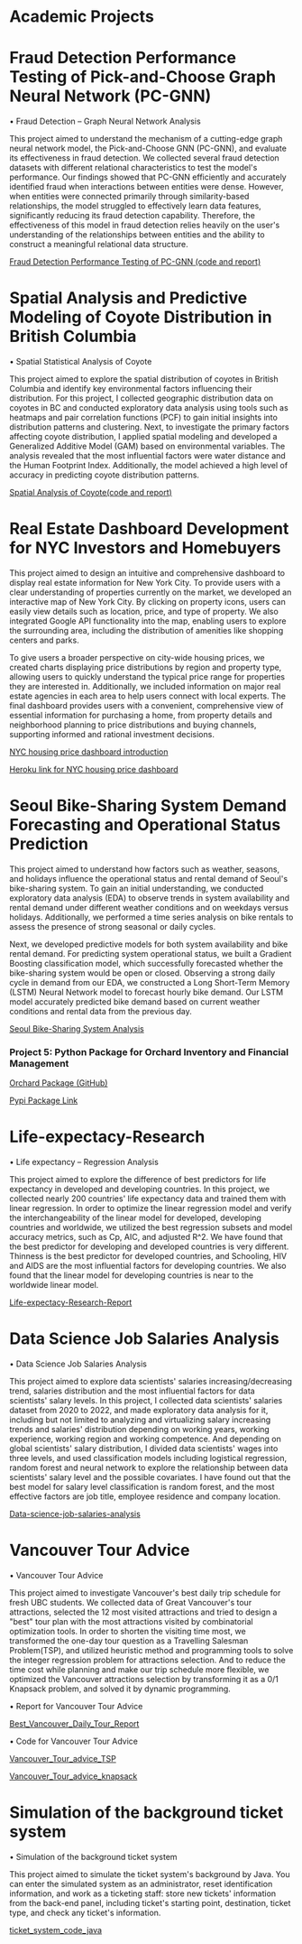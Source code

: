 # Academic Projects 

# Fraud Detection Performance Testing of Pick-and-Choose Graph Neural Network (PC-GNN)
•	Fraud Detection – Graph Neural Network Analysis

This project aimed to understand the mechanism of a cutting-edge graph neural network model, the Pick-and-Choose GNN (PC-GNN), and evaluate its effectiveness in fraud detection. We collected several fraud detection datasets with different relational characteristics to test the model's performance. Our findings showed that PC-GNN efficiently and accurately identified fraud when interactions between entities were dense. However, when entities were connected primarily through similarity-based relationships, the model struggled to effectively learn data features, significantly reducing its fraud detection capability. Therefore, the effectiveness of this model in fraud detection relies heavily on the user's understanding of the relationships between entities and the ability to construct a meaningful relational data structure.

[Fraud Detection Performance Testing of PC-GNN (code and report)](https://github.com/YahanCong/data586_pcgnn.git)

# Spatial Analysis and Predictive Modeling of Coyote Distribution in British Columbia     
•	Spatial Statistical Analysis of Coyote

This project aimed to explore the spatial distribution of coyotes in British Columbia and identify key environmental factors influencing their distribution. For this project, I collected geographic distribution data on coyotes in BC and conducted exploratory data analysis using tools such as heatmaps and pair correlation functions (PCF) to gain initial insights into distribution patterns and clustering. Next, to investigate the primary factors affecting coyote distribution, I applied spatial modeling and developed a Generalized Additive Model (GAM) based on environmental variables. The analysis revealed that the most influential factors were water distance and the Human Footprint Index. Additionally, the model achieved a high level of accuracy in predicting coyote distribution patterns.

[Spatial Analysis of Coyote(code and report)](https://github.com/YahanCong/data589project.git)

# Real Estate Dashboard Development for NYC Investors and Homebuyers

This project aimed to design an intuitive and comprehensive dashboard to display real estate information for New York City. To provide users with a clear understanding of properties currently on the market, we developed an interactive map of New York City. By clicking on property icons, users can easily view details such as location, price, and type of property. We also integrated Google API functionality into the map, enabling users to explore the surrounding area, including the distribution of amenities like shopping centers and parks.

To give users a broader perspective on city-wide housing prices, we created charts displaying price distributions by region and property type, allowing users to quickly understand the typical price range for properties they are interested in. Additionally, we included information on major real estate agencies in each area to help users connect with local experts. The final dashboard provides users with a convenient, comprehensive view of essential information for purchasing a home, from property details and neighborhood planning to price distributions and buying channels, supporting informed and rational investment decisions.

[NYC housing price dashboard introduction](https://github.com/erinkhc/NYC-housing-price)

[Heroku link for NYC housing price dashboard](https://nyc-b429e9209531.herokuapp.com/)

# Seoul Bike-Sharing System Demand Forecasting and Operational Status Prediction

This project aimed to understand how factors such as weather, seasons, and holidays influence the operational status and rental demand of Seoul's bike-sharing system. To gain an initial understanding, we conducted exploratory data analysis (EDA) to observe trends in system availability and rental demand under different weather conditions and on weekdays versus holidays. Additionally, we performed a time series analysis on bike rentals to assess the presence of strong seasonal or daily cycles.

Next, we developed predictive models for both system availability and bike rental demand. For predicting system operational status, we built a Gradient Boosting classification model, which successfully forecasted whether the bike-sharing system would be open or closed. Observing a strong daily cycle in demand from our EDA, we constructed a Long Short-Term Memory (LSTM) Neural Network model to forecast hourly bike demand. Our LSTM model accurately predicted bike demand based on current weather conditions and rental data from the previous day.

[Seoul Bike-Sharing System Analysis](https://github.com/Isawsomethingb4/Seoul-Bike-Sharing-Demand-Analysis.git)

### Project 5: Python Package for Orchard Inventory and Financial Management
[Orchard Package (GitHub)](https://github.com/YahanCong/data533_project3.git)

[Pypi Package Link](https://pypi.org/project/orchardmanagementCL/)

# Life-expectacy-Research

•	Life expectancy – Regression Analysis


This project aimed to explore the difference of best predictors for life expectancy in developed and developing countries. In this project, we collected nearly 200 countries' life expectancy data and trained them with linear regression. In order to optimize the linear regression model and verify the interchangeability of the linear model for developed, developing countries and worldwide, we utilized the best regression subsets and model accuracy metrics, such as Cp, AIC, and adjusted R^2. We have found that the best predictor for developing and developed countries is very different. Thinness is the best predictor for developed countries, and Schooling, HIV and AIDS are the most influential factors for developing countries. We also found that the linear model for developing countries is near to the worldwide linear model.

[Life-expectacy-Research-Report](https://github.com/YahanCong/Life-expectacy-Research/blob/7fc8dc2b411a7fbdbfff55b4fe4b644ab127cd2d/Final%20report,%20STAT306.pdf)


# Data Science Job Salaries Analysis

•	Data Science Job Salaries Analysis

This project aimed to explore data scientists' salaries increasing/decreasing trend, salaries distribution and the most influential factors for data scientists' salary levels. In this project, I collected data scientists' salaries dataset from 2020 to 2022, and made exploratory data analysis for it, including but not limited to analyzing and virtualizing salary increasing trends and salaries' distribution depending on working years, working experience, working region and working competence. And depending on global scientists' salary distribution, I divided data scientists' wages into three levels, and used classification models including logistical regression, random forest and neural network to explore the relationship between data scientists' salary level and the possible covariates. I have found out that the best model for salary level classification is random forest, and the most effective factors are job title, employee residence and company location. 

[Data-science-job-salaries-analysis](https://github.com/YahanCong/Life-expectacy-Research/blob/0bb9592f6a93f4be3205fe0cd986c022ce639b2a/econ%20323%20final%20project.ipynb)


#	Vancouver Tour Advice

•	Vancouver Tour Advice

This project aimed to investigate Vancouver's best daily trip schedule for fresh UBC students. We collected data of Great Vancouver's tour attractions, selected the 12 most visited attractions and tried to design a "best" tour plan with the most attractions visited by combinatorial optimization tools. In order to shorten the visiting time most, we transformed the one-day tour question as a Travelling Salesman Problem(TSP), and utilized heuristic method and programming tools to solve the integer regression problem for attractions selection. And to reduce the time cost while planning and make our trip schedule more flexible, we optimized the Vancouver attractions selection by transforming it as a 0/1 Knapsack problem, and solved it by dynamic programming.

•	Report for Vancouver Tour Advice

[Best_Vancouver_Daily_Tour_Report](https://github.com/YahanCong/Research_experience/blob/5d648bf061e739b3e98b08db75dfaf5e1155ecba/Best_Vancouver_Daily_Tour.pdf)

•	Code for Vancouver Tour Advice

[Vancouver_Tour_advice_TSP](https://github.com/YahanCong/Research_experience/blob/a4a1431e4eae5503903475fb8a8eaa58c89d3718/Best_vancouver_tour_TSP.ipynb)

[Vancouver_Tour_advice_knapsack](https://github.com/YahanCong/Research_experience/blob/bd4d4f3ccea5c548939840662bb0373ac65f1140/Best_vancouver_tour_knapsack.ipynb)

# Simulation of the background ticket system

•	Simulation of the background ticket system

This project aimed to simulate the ticket system's background by Java. You can enter the simulated system as an administrator, reset identification information, and work as a ticketing staff: store new tickets' information from the back-end panel, including ticket's starting point, destination, ticket type, and check any ticket's information. 

[ticket_system_code_java](https://github.com/YahanCong/Simulation-of-the-background-ticket-system.git)
